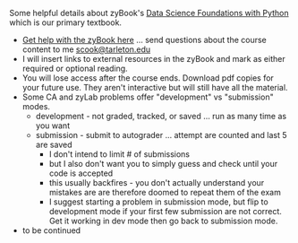 Some helpful details about zyBook's [Data Science Foundations with Python](https://www.zybooks.com/catalog/data-science-foundations-python/) which is our primary textbook.
- [Get help with the zyBook here](https://zybooks.zendesk.com/hc/en-us) ... send questions about the course content to me scook@tarleton.edu
- I will insert links to external resources in the zyBook and mark as either required or optional reading.
- You will lose access after the course ends. Download pdf copies for your future use. They aren't interactive but will still have all the material.
- Some CA and zyLab problems offer "development" vs "submission" modes.
  - development - not graded, tracked, or saved ... run as many time as you want
  - submission - submit to autograder ... attempt are counted and last 5 are saved
    - I don't intend to limit # of submissions
    - but I also don't want you to simply guess and check until your code is accepted
    - this usually backfires - you don't actually understand your mistakes are are therefore doomed to repeat them of the exam
    - I suggest starting a problem in submission mode, but flip to development mode if your first few submission are not correct. Get it working in dev mode then go back to submission mode.
- to be continued
